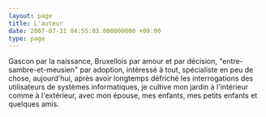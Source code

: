 ```yaml
---
layout: page
title: L'auteur
date: 2007-07-31 04:55:03.000000000 +09:00
type: page
---
```

Gascon par la naissance, Bruxellois par amour et par décision, "entre-sambre-et-meusien" par adoption, intéressé à tout, spécialiste en peu de chose, aujourd'hui, après avoir longtemps défriché les interrogations des utilisateurs de systèmes informatiques, je cultive mon jardin à l'intérieur comme à l'extérieur, avec mon épouse, mes enfants, mes petits enfants et quelques amis.
